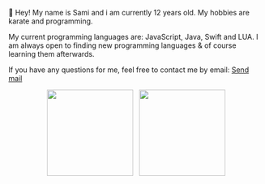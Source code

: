 👋 Hey! My name is Sami and i am currently 12 years old. My hobbies are karate and programming.

My current programming languages are: JavaScript, Java, Swift and LUA.
I am always open to finding new programming languages & of course learning them afterwards.

If you have any questions for me, feel free to contact me by email: [Send mail](mailto:sami@ciqe-esports.de)<br>

<div align="center">
<img src="https://github-readme-stats.vercel.app/api/top-langs/?username=saamii-ue&theme=tokyonight&layout=compact&hide=css" height="170" />&nbsp;&nbsp;&nbsp;<img src="https://github-readme-stats.vercel.app/api?username=saamii-ue&theme=tokyonight&show_icons=true" height="170" />
</div>
